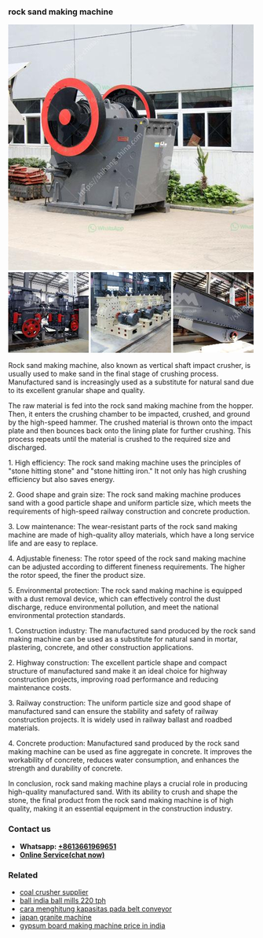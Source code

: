 <h3>rock sand making machine</h3><img src='1708322925.jpg' alt=''><p>Rock sand making machine, also known as vertical shaft impact crusher, is usually used to make sand in the final stage of crushing process. Manufactured sand is increasingly used as a substitute for natural sand due to its excellent granular shape and quality.</p><p>The raw material is fed into the rock sand making machine from the hopper. Then, it enters the crushing chamber to be impacted, crushed, and ground by the high-speed hammer. The crushed material is thrown onto the impact plate and then bounces back onto the lining plate for further crushing. This process repeats until the material is crushed to the required size and discharged.</p><p>1. High efficiency: The rock sand making machine uses the principles of "stone hitting stone" and "stone hitting iron." It not only has high crushing efficiency but also saves energy.</p><p>2. Good shape and grain size: The rock sand making machine produces sand with a good particle shape and uniform particle size, which meets the requirements of high-speed railway construction and concrete production.</p><p>3. Low maintenance: The wear-resistant parts of the rock sand making machine are made of high-quality alloy materials, which have a long service life and are easy to replace.</p><p>4. Adjustable fineness: The rotor speed of the rock sand making machine can be adjusted according to different fineness requirements. The higher the rotor speed, the finer the product size.</p><p>5. Environmental protection: The rock sand making machine is equipped with a dust removal device, which can effectively control the dust discharge, reduce environmental pollution, and meet the national environmental protection standards.</p><p>1. Construction industry: The manufactured sand produced by the rock sand making machine can be used as a substitute for natural sand in mortar, plastering, concrete, and other construction applications.</p><p>2. Highway construction: The excellent particle shape and compact structure of manufactured sand make it an ideal choice for highway construction projects, improving road performance and reducing maintenance costs.</p><p>3. Railway construction: The uniform particle size and good shape of manufactured sand can ensure the stability and safety of railway construction projects. It is widely used in railway ballast and roadbed materials.</p><p>4. Concrete production: Manufactured sand produced by the rock sand making machine can be used as fine aggregate in concrete. It improves the workability of concrete, reduces water consumption, and enhances the strength and durability of concrete.</p><p>In conclusion, rock sand making machine plays a crucial role in producing high-quality manufactured sand. With its ability to crush and shape the stone, the final product from the rock sand making machine is of high quality, making it an essential equipment in the construction industry.</p><h3>Contact us</h3><ul><li><strong>Whatsapp:&nbsp;<a href="https://wa.me/8613661969651">+8613661969651</a></strong></li><li><a href="https://swt.shibang-china.com/?git&amp;zhl&amp;rock sand making machine"><strong>Online Service(chat now)</strong></a></li></ul><h3>Related</h3><ul><li><a href='coal crusher supplier.md'>coal crusher supplier</a></li><li><a href='ball india ball mills 220 tph.md'>ball india ball mills 220 tph</a></li><li><a href='cara menghitung kapasitas pada belt conveyor.md'>cara menghitung kapasitas pada belt conveyor</a></li><li><a href='japan granite machine.md'>japan granite machine</a></li><li><a href='gypsum board making machine price in india.md'>gypsum board making machine price in india</a></li></ul>